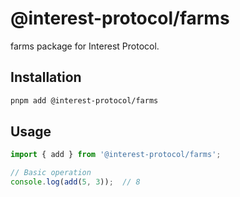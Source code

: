 # @interest-protocol/farms

farms package for Interest Protocol.

## Installation

```bash
pnpm add @interest-protocol/farms
```

## Usage

```typescript
import { add } from '@interest-protocol/farms';

// Basic operation
console.log(add(5, 3));  // 8
```
